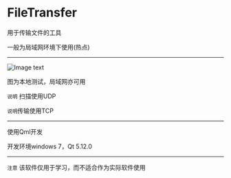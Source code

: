 ﻿# FileTransfer

用于传输文件的工具

一般为局域网环境下使用(热点)

------
![Image text](demonstrate/FileTransfer.gif)

图为本地测试，局域网亦可用

`说明` 扫描使用UDP 

`说明`传输使用TCP

------
使用Qml开发

开发环境windows 7，Qt 5.12.0

------

`注意` 该软件仅用于学习，而不适合作为实际软件使用